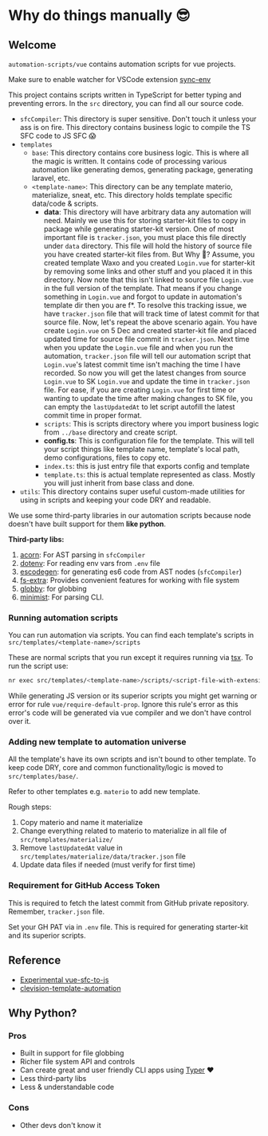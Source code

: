 # Why do things manually 😎

## Welcome

`automation-scripts/vue` contains automation scripts for vue projects.

Make sure to enable watcher for VSCode extension [sync-env](https://marketplace.visualstudio.com/items?itemName=dongido.sync-env)

This project contains scripts written in TypeScript for better typing and preventing errors. In the `src` directory, you can find all our source code.

- `sfcCompiler`: This directory is super sensitive. Don't touch it unless your ass is on fire. This directory contains business logic to compile the TS SFC code to JS SFC 😱
- `templates`
  - `base`: This directory contains core business logic. This is where all the magic is written. It contains code of processing various automation like generating demos, generating package, generating laravel, etc.
  - `<template-name>`: This directory can be any template materio, materialize, sneat, etc. This directory holds template specific data/code & scripts.
    - **data**: This directory will have arbitrary data any automation will need. Mainly we use this for storing starter-kit files to copy in package while generating starter-kit version. One of most important file is `tracker.json`, you must place this file directly under `data` directory. This file will hold the history of source file you have created starter-kit files from. But Why 🤔? Assume, you created template Waxo and you created `Login.vue` for starter-kit by removing some links and other stuff and you placed it in this directory. Now note that this isn't linked to source file `Login.vue` in the full version of the template. That means if you change something in `Login.vue` and forgot to update in automation's template dir then you are f*. To resolve this tracking issue, we have `tracker.json` file that will track time of latest commit for that source file. Now, let's repeat the above scenario again. You have create `Login.vue` on 5 Dec and created starter-kit file and placed updated time for source file commit in `tracker.json`. Next time when you update the `Login.vue` file and when you run the automation, `tracker.json` file will tell our automation script that `Login.vue`'s latest commit time isn't maching the time I have recorded. So now you will get the latest changes from source `Login.vue` to SK `Login.vue` and update the time in `tracker.json` file. For ease, if you are creating `Login.vue` for first time or wanting to update the time after making changes to SK file, you can empty the `lastUpdatedAt` to let script autofill the latest commit time in proper format.
    - `scripts`: This is scripts directory where you import business logic from `../base` directory and create script.
    - **config.ts**: This is configuration file for the template. This will tell your script things like template name, template's local path, demo configurations, files to copy etc.
    - `index.ts`: this is just entry file that exports config and template
    - `template.ts`: this is actual template represented as class. Mostly you will just inherit from base class and done.
- `utils`: This directory contains super useful custom-made utilities for using in scripts and keeping your code DRY and readable.

We use some third-party libraries in our automation scripts because node doesn't have built support for them **like python**.

**Third-party libs:**

1. [acorn](https://github.com/acornjs/acorn): For AST parsing in `sfcCompiler`
2. [dotenv](https://github.com/motdotla/dotenv): For reading env vars from `.env` file
3. [escodegen](https://github.com/estools/escodegen): for generating es6 code from AST nodes (`sfcCompiler`)
4. [fs-extra](https://github.com/jprichardson/node-fs-extra): Provides convenient features for working with file system
5. [globby](https://github.com/sindresorhus/globby): for globbing
6. [minimist](https://github.com/minimistjs/minimist): For parsing CLI.

### Running automation scripts

You can run automation via scripts. You can find each template's scripts in `src/templates/<template-name>/scripts`

These are normal scripts that you run except it requires running via [tsx](https://github.com/esbuild-kit/tsx). To run the script use:

```bash
nr exec src/templates/<template-name>/scripts/<script-file-with-extension> <params-if-any>
```

While generating JS version or its superior scripts you might get warning or error for rule `vue/require-default-prop`. Ignore this rule's error as this error's code will be generated via vue compiler and we don't have control over it.

### Adding new template to automation universe

All the template's have its own scripts and isn't bound to other template. To keep code DRY, core and common functionality/logic is moved to `src/templates/base/`.

Refer to other templates e.g. `materio` to add new template.

Rough steps:

1. Copy materio and name it materialize
2. Change everything related to materio to materialize in all file of `src/templates/materialize/`
3. Remove `lastUpdatedAt` value in `src/templates/materialize/data/tracker.json` file
4. Update data files if needed (must verify for first time)

### Requirement for GitHub Access Token

This is required to fetch the latest commit from GitHub private repository. Remember, `tracker.json` file.

Set your GH PAT via in `.env` file. This is required for generating starter-kit and its superior scripts.

## Reference

- [Experimental vue-sfc-to-js](https://github.com/jd-solanki/vue-sfc-to-js)
- [clevision-template-automation](https://github.com/jd-solanki/clevision-template-automation)

## Why Python?

### Pros

- Built in support for file globbing
- Richer file system API and controls
- Can create great and user friendly CLI apps using [Typer](https://typer.tiangolo.com/) ❤️
- Less third-party libs
- Less & understandable code

### Cons

- Other devs don't know it
